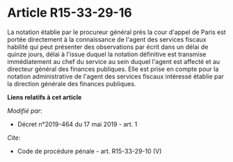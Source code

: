 # Article R15-33-29-16

La notation établie par le procureur général près la cour d'appel de Paris est portée directement à la connaissance de
l'agent des services fiscaux habilité qui peut présenter des observations par écrit dans un délai de quinze jours, délai à
l'issue duquel la notation définitive est transmise immédiatement au chef du service au sein duquel l'agent est affecté et au
directeur général des finances publiques. Elle est prise en compte pour la notation administrative de l'agent des services
fiscaux intéressé établie par la direction générale des finances publiques.

**Liens relatifs à cet article**

_Modifié par_:

  - Décret n°2019-464 du 17 mai 2019 - art. 1

_Cite_:

  - Code de procédure pénale - art. R15-33-29-10 (V)
